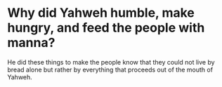 # Why did Yahweh humble, make hungry, and feed the people with manna?

He did these things to make the people know that they could not live by bread alone but rather by everything that proceeds out of the mouth of Yahweh.
